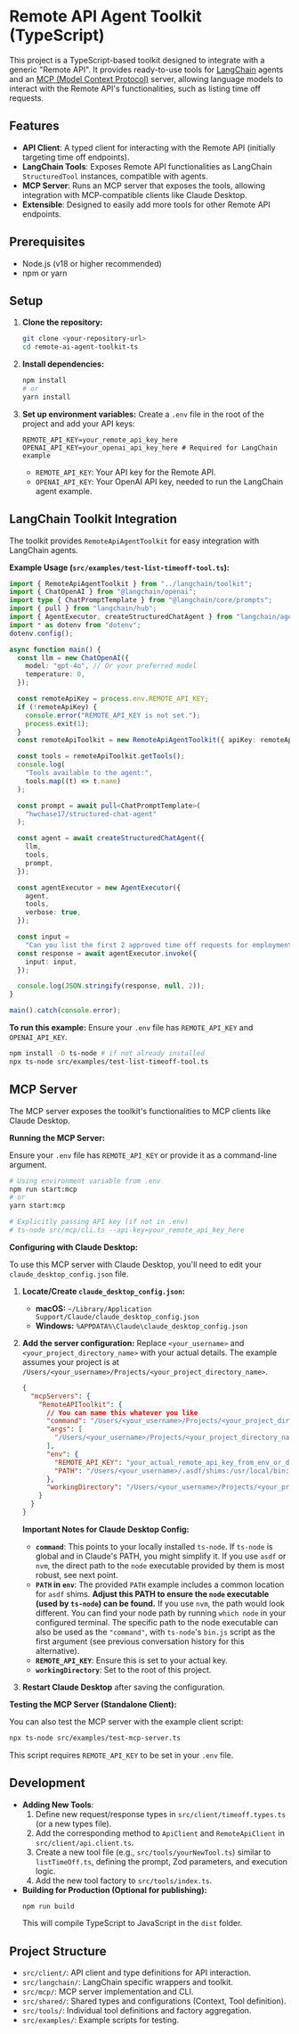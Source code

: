 # Remote API Agent Toolkit (TypeScript)

This project is a TypeScript-based toolkit designed to integrate with a generic "Remote API". It provides ready-to-use tools for [LangChain](https://js.langchain.com/) agents and an [MCP (Model Context Protocol)](https://modelcontextprotocol.io/) server, allowing language models to interact with the Remote API's functionalities, such as listing time off requests.

## Features

- **API Client**: A typed client for interacting with the Remote API (initially targeting time off endpoints).
- **LangChain Tools**: Exposes Remote API functionalities as LangChain `StructuredTool` instances, compatible with agents.
- **MCP Server**: Runs an MCP server that exposes the tools, allowing integration with MCP-compatible clients like Claude Desktop.
- **Extensible**: Designed to easily add more tools for other Remote API endpoints.

## Prerequisites

- Node.js (v18 or higher recommended)
- npm or yarn

## Setup

1.  **Clone the repository:**

    ```bash
    git clone <your-repository-url>
    cd remote-ai-agent-toolkit-ts
    ```

2.  **Install dependencies:**

    ```bash
    npm install
    # or
    yarn install
    ```

3.  **Set up environment variables:**
    Create a `.env` file in the root of the project and add your API keys:
    ```env
    REMOTE_API_KEY=your_remote_api_key_here
    OPENAI_API_KEY=your_openai_api_key_here # Required for LangChain example
    ```
    - `REMOTE_API_KEY`: Your API key for the Remote API.
    - `OPENAI_API_KEY`: Your OpenAI API key, needed to run the LangChain agent example.

## LangChain Toolkit Integration

The toolkit provides `RemoteApiAgentToolkit` for easy integration with LangChain agents.

**Example Usage (`src/examples/test-list-timeoff-tool.ts`):**

```typescript
import { RemoteApiAgentToolkit } from "../langchain/toolkit";
import { ChatOpenAI } from "@langchain/openai";
import type { ChatPromptTemplate } from "@langchain/core/prompts";
import { pull } from "langchain/hub";
import { AgentExecutor, createStructuredChatAgent } from "langchain/agents";
import * as dotenv from "dotenv";
dotenv.config();

async function main() {
  const llm = new ChatOpenAI({
    model: "gpt-4o", // Or your preferred model
    temperature: 0,
  });

  const remoteApiKey = process.env.REMOTE_API_KEY;
  if (!remoteApiKey) {
    console.error("REMOTE_API_KEY is not set.");
    process.exit(1);
  }
  const remoteApiToolkit = new RemoteApiAgentToolkit({ apiKey: remoteApiKey });

  const tools = remoteApiToolkit.getTools();
  console.log(
    "Tools available to the agent:",
    tools.map((t) => t.name)
  );

  const prompt = await pull<ChatPromptTemplate>(
    "hwchase17/structured-chat-agent"
  );

  const agent = await createStructuredChatAgent({
    llm,
    tools,
    prompt,
  });

  const agentExecutor = new AgentExecutor({
    agent,
    tools,
    verbose: true,
  });

  const input =
    "Can you list the first 2 approved time off requests for employment ID emp_123?";
  const response = await agentExecutor.invoke({
    input: input,
  });

  console.log(JSON.stringify(response, null, 2));
}

main().catch(console.error);
```

**To run this example:**
Ensure your `.env` file has `REMOTE_API_KEY` and `OPENAI_API_KEY`.

```bash
npm install -D ts-node # if not already installed
npx ts-node src/examples/test-list-timeoff-tool.ts
```

## MCP Server

The MCP server exposes the toolkit's functionalities to MCP clients like Claude Desktop.

**Running the MCP Server:**

Ensure your `.env` file has `REMOTE_API_KEY` or provide it as a command-line argument.

```bash
# Using environment variable from .env
npm run start:mcp
# or
yarn start:mcp

# Explicitly passing API key (if not in .env)
# ts-node src/mcp/cli.ts --api-key=your_remote_api_key_here
```

**Configuring with Claude Desktop:**

To use this MCP server with Claude Desktop, you'll need to edit your `claude_desktop_config.json` file.

1.  **Locate/Create `claude_desktop_config.json`:**

    - **macOS:** `~/Library/Application Support/Claude/claude_desktop_config.json`
    - **Windows:** `%APPDATA%\Claude\claude_desktop_config.json`

2.  **Add the server configuration:**
    Replace `<your_username>` and `<your_project_directory_name>` with your actual details.
    The example assumes your project is at `/Users/<your_username>/Projects/<your_project_directory_name>`.

    ```json
    {
      "mcpServers": {
        "RemoteAPIToolkit": {
          // You can name this whatever you like
          "command": "/Users/<your_username>/Projects/<your_project_directory_name>/node_modules/.bin/ts-node",
          "args": [
            "/Users/<your_username>/Projects/<your_project_directory_name>/src/mcp/cli.ts"
          ],
          "env": {
            "REMOTE_API_KEY": "your_actual_remote_api_key_from_env_or_direct",
            "PATH": "/Users/<your_username>/.asdf/shims:/usr/local/bin:/usr/bin:/bin:/usr/sbin:/sbin" // Adjust if you use nvm or have node elsewhere; ensure your asdf/nvm shims or node bin path is first
          },
          "workingDirectory": "/Users/<your_username>/Projects/<your_project_directory_name>"
        }
      }
    }
    ```

    **Important Notes for Claude Desktop Config:**

    - **`command`**: This points to your locally installed `ts-node`. If `ts-node` is global and in Claude's PATH, you might simplify it. If you use `asdf` or `nvm`, the direct path to the `node` executable provided by them is most robust, see next point.
    - **`PATH` in `env`**: The provided `PATH` example includes a common location for `asdf` shims. **Adjust this PATH to ensure the `node` executable (used by `ts-node`) can be found.** If you use `nvm`, the path would look different. You can find your node path by running `which node` in your configured terminal. The specific path to the node executable can also be used as the `"command"`, with `ts-node`'s `bin.js` script as the first argument (see previous conversation history for this alternative).
    - **`REMOTE_API_KEY`**: Ensure this is set to your actual key.
    - **`workingDirectory`**: Set to the root of this project.

3.  **Restart Claude Desktop** after saving the configuration.

**Testing the MCP Server (Standalone Client):**

You can also test the MCP server with the example client script:

```bash
npx ts-node src/examples/test-mcp-server.ts
```

This script requires `REMOTE_API_KEY` to be set in your `.env` file.

## Development

- **Adding New Tools**:
  1.  Define new request/response types in `src/client/timeoff.types.ts` (or a new types file).
  2.  Add the corresponding method to `ApiClient` and `RemoteApiClient` in `src/client/api.client.ts`.
  3.  Create a new tool file (e.g., `src/tools/yourNewTool.ts`) similar to `listTimeOff.ts`, defining the prompt, Zod parameters, and execution logic.
  4.  Add the new tool factory to `src/tools/index.ts`.
- **Building for Production (Optional for publishing):**
  ```bash
  npm run build
  ```
  This will compile TypeScript to JavaScript in the `dist` folder.

## Project Structure

- `src/client/`: API client and type definitions for API interaction.
- `src/langchain/`: LangChain specific wrappers and toolkit.
- `src/mcp/`: MCP server implementation and CLI.
- `src/shared/`: Shared types and configurations (Context, Tool definition).
- `src/tools/`: Individual tool definitions and factory aggregation.
- `src/examples/`: Example scripts for testing.
